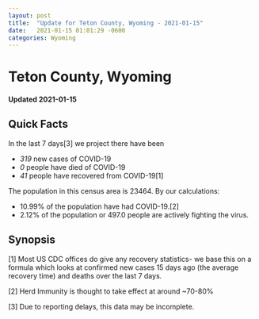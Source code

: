 ```yaml
---
layout: post
title:  "Update for Teton County, Wyoming - 2021-01-15"
date:   2021-01-15 01:01:29 -0600
categories: Wyoming
---
```


# Teton County, Wyoming
#### Updated 2021-01-15

## Quick Facts

In the last 7 days[3] we project there have been
- *319* new cases of COVID-19
- *0* people have died of COVID-19
- *41* people have recovered from COVID-19[1]

The population in this census area is 23464. By our calculations:
- 10.99% of the population have had COVID-19.[2]
- 2.12% of the population or 497.0 people are actively fighting the virus.

## Synopsis




[1] Most US CDC offices do give any recovery statistics- we base this on a formula which looks at confirmed new cases
15 days ago (the average recovery time) and deaths over the last 7 days.

[2] Herd Immunity is thought to take effect at around ~70-80%

[3] Due to reporting delays, this data may be incomplete.
 
    